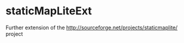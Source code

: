 staticMapLiteExt
================

Further extension of the http://sourceforge.net/projects/staticmaplite/ project
